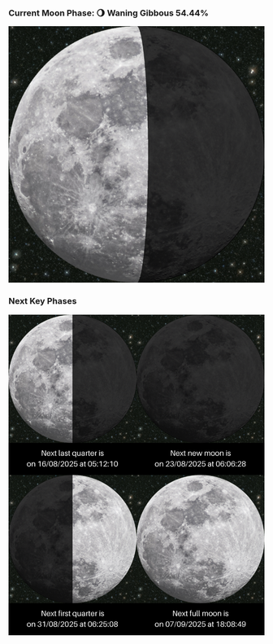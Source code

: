 ### Current Moon Phase: 🌖 Waning Gibbous 54.44%
![Moon Phase](moonphase.png)
### Next Key Phases
![Gallery](gallery.png)